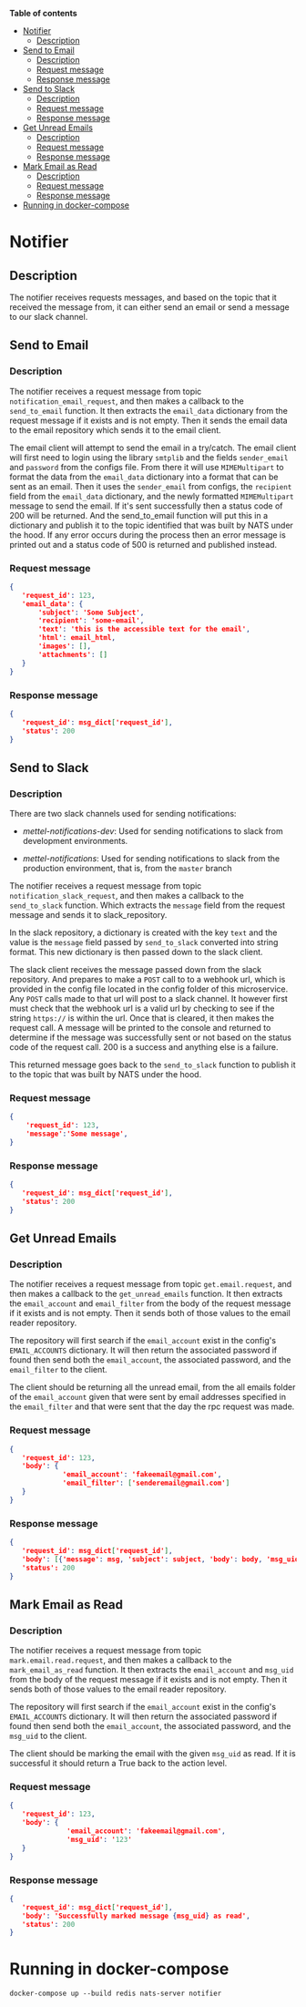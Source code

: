 **Table of contents**

- [Notifier](#notifier)
  - [Description](#notifier-description)
- [Send to Email](#send-to-email)
  - [Description](#send-to-email_description)
  - [Request message](#send-to-email_request_message)
  - [Response message](#send-to-email_response_message)
- [Send to Slack](#send-to-slack)
  - [Description](#send-to-slack_description)
  - [Request message](#send-to-slack_request_message)
  - [Response message](#send-to-slack_response_message)
- [Get Unread Emails](#get-unread-emails)
  - [Description](#get-unread-emails_description)
  - [Request message](#get-unread-emails_request_message)
  - [Response message](#get-unread-emails_response_message)
- [Mark Email as Read](#mark-email-as-read)
  - [Description](#mark-email-as-read_description)
  - [Request message](#mark-email-as-read_request_message)
  - [Response message](#mark-email-as-read_response_message)  
- [Running in docker-compose](#running-in-docker-compose)

# Notifier

## Description <a name="notifier-description"></a>

The notifier receives requests messages, and based on the topic that it received the message from, it can either send an email
or send a message to our slack channel.

## Send to Email

### Description <a name="send-to-email_description"></a>

The notifier receives a request message from topic `notification_email_request`, and then makes a callback to the 
`send_to_email` function. It then extracts the `email_data` dictionary from the request message if it exists and is not empty.
Then it sends the email data to the email repository which sends it to the email client.

The email client will attempt to send the email in a try/catch. The email client will first need to login using 
the library `smtplib` and the fields `sender_email` and `password` from the configs file. From there it will use
`MIMEMultipart` to format the data from the `email_data` dictionary into a format that can be sent as an email. Then
it uses the `sender_email` from configs, the `recipient` field from the `email_data` dictionary, and the newly formatted
`MIMEMultipart` message to send the email. If it's sent successfully then a status code of 200 will be returned. And
the send_to_email function will put this in a dictionary and publish it to the topic identified that was built by NATS under
the hood. If any error occurs during the process then an error message is printed out and a status code of
500 is returned and published instead. 

### Request message <a name="send-to-email_request_message"></a>

 ```json
{
    'request_id': 123,
    'email_data': {
        'subject': 'Some Subject',
        'recipient': 'some-email',
        'text': 'this is the accessible text for the email',
        'html': email_html,
        'images': [],
        'attachments': []
    }
}
```

### Response message <a name="send-to-email_response_message"></a>

```json
{
   'request_id': msg_dict['request_id'], 
   'status': 200
}
```

## Send to Slack

### Description <a name="send-to-slack_description"></a>

There are two slack channels used for sending notifications:

- *mettel-notifications-dev*: Used for sending notifications to slack from development environments.

- *mettel-notifications*: Used for sending notifications to slack from the production environment, that is, from the `master` branch

The notifier receives a request message from topic `notification_slack_request`, and then makes a callback to the 
`send_to_slack` function. Which extracts the `message` field from the request message and sends it to slack_repository. 

In the slack repository, a dictionary is created with the key `text` and the value is the `message` field passed by 
`send_to_slack` converted into string format. This new dictionary is then passed down to the slack client. 

The slack client receives the message passed down from the slack repository. And prepares to make a `POST` call to 
to a webhook url, which is provided in the config file located in the config folder of this 
microservice. Any `POST` calls made to that url will post to a slack channel. It however
first must check that the webhook url is a valid url by checking to see if the string 
`https://` is within the url.  Once that is cleared, it then makes the request call. A message will be 
printed to the console and returned to determine if the message was successfully sent or not based on the status
code of the request call. 200 is a success and anything else is a failure.

This returned message goes back to the `send_to_slack` function to publish it to the topic that was built by NATS under
the hood.

### Request message <a name="send-to-slack_request_message"></a>

```json
{
    'request_id': 123,
    'message':'Some message',
}
```

### Response message <a name="send-to-slack_response_message"></a>

```json
{
   'request_id': msg_dict['request_id'], 
   'status': 200
}
```

## Get Unread Emails

### Description <a name="get-unread-emails_description"></a>
The notifier receives a request message from topic `get.email.request`, and then makes a callback to the 
`get_unread_emails` function. It then extracts the `email_account` and `email_filter` from the body of the request message if it exists and is not empty.
Then it sends both of those values to the email reader repository. 

The repository will first search if the `email_account` exist in the config's `EMAIL_ACCOUNTS` dictionary. It will then 
return the associated password if found then send both the `email_account`, the associated password, and the `email_filter` to the client.

The client should be returning all the unread email, from the all emails folder of the `email_account` given that were sent
by email addresses specified in the `email_filter` and that were sent that the day the rpc request was made.


### Request message <a name="get-unread-emails_request_message"></a>

 ```json
{
    'request_id': 123,
    'body': {
              'email_account': 'fakeemail@gmail.com',
              'email_filter': ['senderemail@gmail.com']
    }
}
```

### Response message <a name="gget-unread-emails_response_message"></a>

```json
{
   'request_id': msg_dict['request_id'], 
   'body': [{'message': msg, 'subject': subject, 'body': body, 'msg_uid': msg_uid}] #List of unread emails
   'status': 200
}
```

## Mark Email as Read

### Description <a name="mark-email-as-read_description"></a>
The notifier receives a request message from topic `mark.email.read.request`, and then makes a callback to the 
`mark_email_as_read` function. It then extracts the `email_account` and `msg_uid` from the body of the request message if it exists and is not empty.
Then it sends both of those values to the email reader repository. 

The repository will first search if the `email_account` exist in the config's `EMAIL_ACCOUNTS` dictionary. It will then 
return the associated password if found then send both the `email_account`, the associated password, and the `msg_uid` to the client.

The client should be marking the email with the given `msg_uid` as read. If it is successful it should return a True back
to the action level.

### Request message <a name="mark-email-as-read_request_message"></a>

 ```json
{
    'request_id': 123,
    'body': {
               'email_account': 'fakeemail@gmail.com',
               'msg_uid': '123'
    }
}
```

### Response message <a name="mark-email-as-read_response_message"></a>
```json
{
   'request_id': msg_dict['request_id'], 
   'body': 'Successfully marked message {msg_uid} as read',
   'status': 200
}
```

# Running in docker-compose

`docker-compose up --build redis nats-server notifier`
